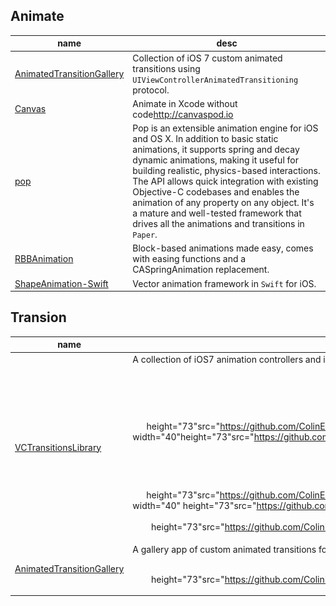 ## Animate

 name | desc |
------|------|
[AnimatedTransitionGallery](https://github.com/shu223/AnimatedTransitionGallery) | Collection of iOS 7 custom animated transitions using `UIViewControllerAnimatedTransitioning` protocol.
[Canvas](https://github.com/CanvasPod/Canvas) | Animate in Xcode without code<http://canvaspod.io>
[pop](https://github.com/facebook/pop) | Pop is an extensible animation engine for iOS and OS X. In addition to basic static animations, it supports spring and decay dynamic animations, making it useful for building realistic, physics-based interactions. The API allows quick integration with existing Objective-C codebases and enables the animation of any property on any object. It's a mature and well-tested framework that drives all the animations and transitions in `Paper`.
[RBBAnimation](https://github.com/robb/RBBAnimation) | Block-based animations made easy, comes with easing functions and a CASpringAnimation replacement.
[ShapeAnimation-Swift](https://github.com/rhcad/ShapeAnimation-Swift) | Vector animation framework in `Swift` for iOS.

## Transion

 name | desc |
------|------|
[VCTransitionsLibrary](https://github.com/ColinEberhardt/VCTransitionsLibrary) | A collection of iOS7 animation controllers and interaction controllers, providing flip, fold and all kinds of other transitions.<p align='center'><img width="40" height="73" src="https://github.com/ColinEberhardt/VCTransitionsLibrary/raw/master/Screenshots/thumbnails/Flip/1.png"/><img width="40" height="73" src="https://github.com/ColinEberhardt/VCTransitionsLibrary/raw/master/Screenshots/thumbnails/Fold/2.png"/><img width="40" height="73" src="https://github.com/ColinEberhardt/VCTransitionsLibrary/raw/master/Screenshots/thumbnails/Crossfade/2.png"/><img width="40" height="73" src="https://github.com/ColinEberhardt/VCTransitionsLibrary/raw/master/Screenshots/thumbnails/Explode/2.png"/><img width="40" height="73"src="https://github.com/ColinEberhardt/VCTransitionsLibrary/raw/master/Screenshots/thumbnails/Turn/1a.png"/><img width="40"height="73"src="https://github.com/ColinEberhardt/VCTransitionsLibrary/raw/master/Screenshots/thumbnails/Cards/2.png"/><img width="40" height="73" src="https://github.com/ColinEberhardt/VCTransitionsLibrary/raw/master/Screenshots/thumbnails/NatGeo/2.png"/><img width="40" height="73"src="https://github.com/ColinEberhardt/VCTransitionsLibrary/raw/master/Screenshots/thumbnails/Portal/3.png"/><img width="40" height="73"src="https://github.com/ColinEberhardt/VCTransitionsLibrary/raw/master/Screenshots/thumbnails/Cube/2.png"/><img width="40" height="73"src="https://github.com/ColinEberhardt/VCTransitionsLibrary/raw/master/Screenshots/thumbnails/Pan/pan_2.png"/></p>
[AnimatedTransitionGallery](https://github.com/shu223/AnimatedTransitionGallery) | A gallery app of custom animated transitions for iOS 7.<p align='center'><img width="40" height="73"src="https://github.com/ColinEberhardt/VCTransitionsLibrary/raw/master/Screenshots/thumbnails/Pan/pan_2.png"/></p>